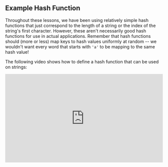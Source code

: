 ## Example Hash Function

Throughout these lessons, we have been using relatively simple hash functions that just correspond to the length of a string or the index of the string's first character. However, these aren't necessarily good hash functions for use in actual applications. Remember that hash functions should (more or less) map keys to hash values uniformly at random -- we wouldn't want every word that starts with `'a'` to be mapping to the same hash value!

The following video shows how to define a hash function that can be used on strings:

<div
  style="position: relative; padding-bottom: 56.25%; height: 0;">
  <iframe
    src="https://www.youtube.com/embed/WyFwieF1NN4"
    title="YouTube video player"
    frameborder="0"
    allow="accelerometer; autoplay; clipboard-write; encrypted-media; gyroscope; picture-in-picture"
    allowfullscreen
    style="position: absolute; top: 0; left: 0; width: 100%; height: 100%;">
  </iframe>
</div>
